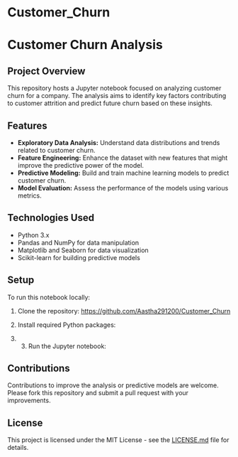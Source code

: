 # Customer_Churn
# Customer Churn Analysis

## Project Overview
This repository hosts a Jupyter notebook focused on analyzing customer churn for a company. The analysis aims to identify key factors contributing to customer attrition and predict future churn based on these insights.

## Features
- **Exploratory Data Analysis:** Understand data distributions and trends related to customer churn.
- **Feature Engineering:** Enhance the dataset with new features that might improve the predictive power of the model.
- **Predictive Modeling:** Build and train machine learning models to predict customer churn.
- **Model Evaluation:** Assess the performance of the models using various metrics.

## Technologies Used
- Python 3.x
- Pandas and NumPy for data manipulation
- Matplotlib and Seaborn for data visualization
- Scikit-learn for building predictive models

## Setup
To run this notebook locally:
1. Clone the repository:
https://github.com/Aastha291200/Customer_Churn

2. Install required Python packages:
3. 3. Run the Jupyter notebook:

## Contributions
Contributions to improve the analysis or predictive models are welcome. Please fork this repository and submit a pull request with your improvements.

## License
This project is licensed under the MIT License - see the [LICENSE.md](LICENSE.md) file for details.

